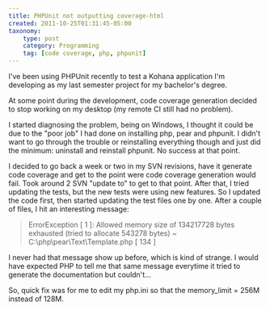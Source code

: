 ```yaml
---
title: PHPUnit not outputting coverage-html
created: 2011-10-25T01:31:45-05:00
taxonomy:
    type: post
    category: Programming
    tag: [code coverage, php, phpunit]
---
```


I've been using PHPUnit recently to test a Kohana application I'm developing as my last semester project for my bachelor's degree.

At some point during the development, code coverage generation decided to stop working on my desktop (my remote CI still had no problem).

I started diagnosing the problem, being on Windows, I thought it could be due to the "poor job" I had done on installing php, pear and phpunit. I didn't want to go through the trouble or reinstalling everything though and just did the minimum: uninstall and reinstall phpunit. No success at that point.

I decided to go back a week or two in my SVN revisions, have it generate code coverage and get to the point were code coverage generation would fail. Took around 2 SVN "update to" to get to that point. After that, I tried updating the tests, but the new tests were using new features. So I updated the code first, then started updating the test files one by one. After a couple of files, I hit an interesting message:

> ErrorException [ 1 ]: Allowed memory size of 134217728 bytes exhausted (tried to allocate 543278 bytes) ~ C:\\php\\pear\\Text\\Template.php [ 134 ]

I never had that message show up before, which is kind of strange. I would have expected PHP to tell me that same message everytime it tried to generate the documentation but couldn't...

So, quick fix was for me to edit my php.ini so that the memory_limit = 256M instead of 128M.
